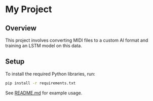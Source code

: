 # My Project

## Overview
This project involves converting MIDI files to a custom AI format and training an LSTM model on this data.

## Setup
To install the required Python libraries, run:
```bash
pip install -r requirements.txt
```

See [README.md](example_midi/README.md) for example usage.
